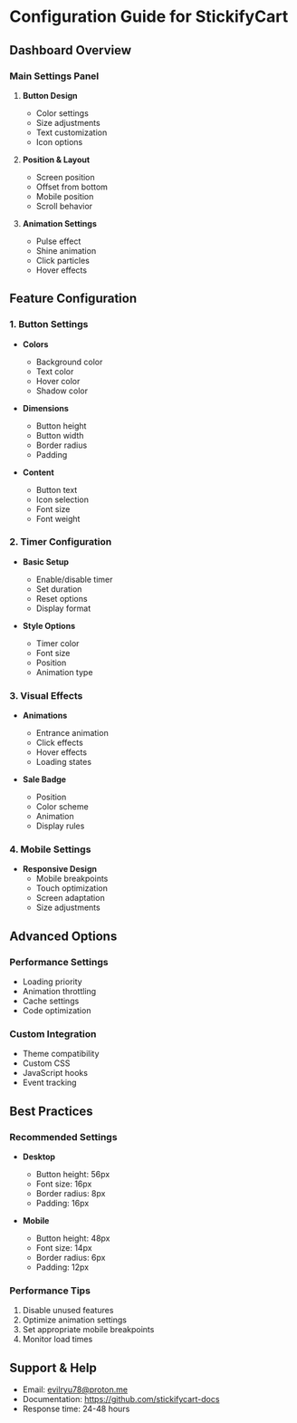 # Configuration Guide for StickifyCart

## Dashboard Overview

### Main Settings Panel
1. **Button Design**
   - Color settings
   - Size adjustments
   - Text customization
   - Icon options

2. **Position & Layout**
   - Screen position
   - Offset from bottom
   - Mobile position
   - Scroll behavior

3. **Animation Settings**
   - Pulse effect
   - Shine animation
   - Click particles
   - Hover effects

## Feature Configuration

### 1. Button Settings
- **Colors**
  - Background color
  - Text color
  - Hover color
  - Shadow color

- **Dimensions**
  - Button height
  - Button width
  - Border radius
  - Padding

- **Content**
  - Button text
  - Icon selection
  - Font size
  - Font weight

### 2. Timer Configuration
- **Basic Setup**
  - Enable/disable timer
  - Set duration
  - Reset options
  - Display format

- **Style Options**
  - Timer color
  - Font size
  - Position
  - Animation type

### 3. Visual Effects
- **Animations**
  - Entrance animation
  - Click effects
  - Hover effects
  - Loading states

- **Sale Badge**
  - Position
  - Color scheme
  - Animation
  - Display rules

### 4. Mobile Settings
- **Responsive Design**
  - Mobile breakpoints
  - Touch optimization
  - Screen adaptation
  - Size adjustments

## Advanced Options

### Performance Settings
- Loading priority
- Animation throttling
- Cache settings
- Code optimization

### Custom Integration
- Theme compatibility
- Custom CSS
- JavaScript hooks
- Event tracking

## Best Practices

### Recommended Settings
- **Desktop**
  - Button height: 56px
  - Font size: 16px
  - Border radius: 8px
  - Padding: 16px

- **Mobile**
  - Button height: 48px
  - Font size: 14px
  - Border radius: 6px
  - Padding: 12px

### Performance Tips
1. Disable unused features
2. Optimize animation settings
3. Set appropriate mobile breakpoints
4. Monitor load times

## Support & Help
- Email: evilryu78@proton.me
- Documentation: https://github.com/stickifycart-docs
- Response time: 24-48 hours
